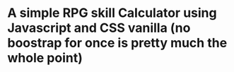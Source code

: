 # A simple RPG skill Calculator using Javascript and CSS vanilla (no boostrap for once is pretty much the whole point)
